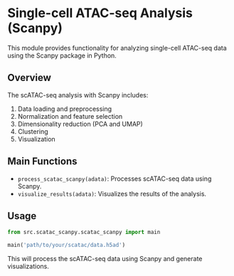 # Single-cell ATAC-seq Analysis (Scanpy)

This module provides functionality for analyzing single-cell ATAC-seq data using the Scanpy package in Python.

## Overview

The scATAC-seq analysis with Scanpy includes:
1. Data loading and preprocessing
2. Normalization and feature selection
3. Dimensionality reduction (PCA and UMAP)
4. Clustering
5. Visualization

## Main Functions

- `process_scatac_scanpy(adata)`: Processes scATAC-seq data using Scanpy.
- `visualize_results(adata)`: Visualizes the results of the analysis.

## Usage

```python
from src.scatac_scanpy.scatac_scanpy import main

main('path/to/your/scatac/data.h5ad')
```

This will process the scATAC-seq data using Scanpy and generate visualizations.
